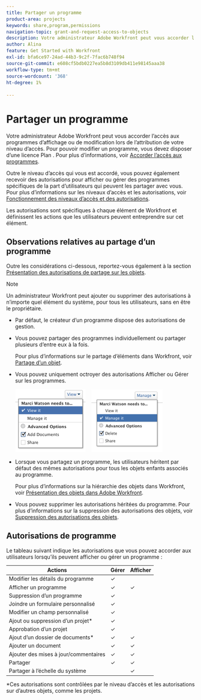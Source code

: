 ```yaml
---
title: Partager un programme
product-area: projects
keywords: share,program,permissions
navigation-topic: grant-and-request-access-to-objects
description: Votre administrateur Adobe Workfront peut vous accorder l’accès aux programmes d’affichage ou de modification lors de l’attribution de votre niveau d’accès. Pour pouvoir modifier un programme, vous devez disposer d’une licence Plan .
author: Alina
feature: Get Started with Workfront
exl-id: bfa6ce97-24ad-44b3-9c2f-7fac6b748f94
source-git-commit: e608cf5bdb0227ea5b8d3109db411e98145aaa38
workflow-type: tm+mt
source-wordcount: '368'
ht-degree: 1%

---
```


# Partager un programme

Votre administrateur Adobe Workfront peut vous accorder l’accès aux programmes d’affichage ou de modification lors de l’attribution de votre niveau d’accès. Pour pouvoir modifier un programme, vous devez disposer d’une licence Plan . Pour plus d’informations, voir [Accorder l’accès aux programmes](../../administration-and-setup/add-users/configure-and-grant-access/grant-access-programs.md).

Outre le niveau d’accès qui vous est accordé, vous pouvez également recevoir des autorisations pour afficher ou gérer des programmes spécifiques de la part d’utilisateurs qui peuvent les partager avec vous. Pour plus d’informations sur les niveaux d’accès et les autorisations, voir [Fonctionnement des niveaux d’accès et des autorisations](../../administration-and-setup/add-users/access-levels-and-object-permissions/how-access-levels-permissions-work-together.md).

Les autorisations sont spécifiques à chaque élément de Workfront et définissent les actions que les utilisateurs peuvent entreprendre sur cet élément.

## Observations relatives au partage d’un programme

Outre les considérations ci-dessous, reportez-vous également à la section [Présentation des autorisations de partage sur les objets](../../workfront-basics/grant-and-request-access-to-objects/sharing-permissions-on-objects-overview.md).

>[!NOTE]
>
>Un administrateur Workfront peut ajouter ou supprimer des autorisations à n’importe quel élément du système, pour tous les utilisateurs, sans en être le propriétaire.

* Par défaut, le créateur d’un programme dispose des autorisations de gestion.

* Vous pouvez partager des programmes individuellement ou partager plusieurs d’entre eux à la fois.

   Pour plus d’informations sur le partage d’éléments dans Workfront, voir [Partage d’un objet](../../workfront-basics/grant-and-request-access-to-objects/share-an-object.md).

* Vous pouvez uniquement octroyer des autorisations Afficher ou Gérer sur les programmes.

   ![](assets/screen-shot-2014-01-23-at-12.45.15-pm.png)    ![](assets/screen-shot-2014-01-22-at-10.03.43-am-190x167.png)

* Lorsque vous partagez un programme, les utilisateurs héritent par défaut des mêmes autorisations pour tous les objets enfants associés au programme.

   Pour plus d’informations sur la hiérarchie des objets dans Workfront, voir [Présentation des objets dans Adobe Workfront](../../workfront-basics/navigate-workfront/workfront-navigation/understand-objects.md).

* Vous pouvez supprimer les autorisations héritées du programme. Pour plus d’informations sur la suppression des autorisations des objets, voir  [Suppression des autorisations des objets](../../workfront-basics/grant-and-request-access-to-objects/remove-permissions-from-objects.md).

## Autorisations de programme

Le tableau suivant indique les autorisations que vous pouvez accorder aux utilisateurs lorsqu’ils peuvent afficher ou gérer un programme :

| **Actions** | **Gérer** | **Afficher** |
|---|---|---|
| Modifier les détails du programme | ✓ |   |
| Afficher un programme | ✓ | ✓ |
| Suppression d’un programme | ✓ |   |
| Joindre un formulaire personnalisé | ✓ |   |
| Modifier un champ personnalisé | ✓ |   |
| Ajout ou suppression d’un projet&#42; | ✓ |   |
| Approbation d’un projet | ✓ |   |
| Ajout d’un dossier de documents&#42; | ✓ | ✓ |
| Ajouter un document | ✓ | ✓ |
| Ajouter des mises à jour/commentaires | ✓ | ✓ |
| Partager | ✓ | ✓ |
| Partager à l’échelle du système |   | ✓ |

*Ces autorisations sont contrôlées par le niveau d’accès et les autorisations sur d’autres objets, comme les projets. 
